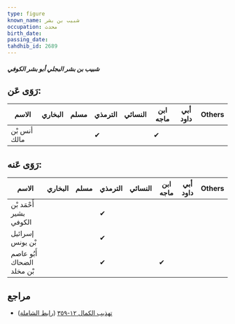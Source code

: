 ```yaml
---
type: figure
known_name: شبيب بن بشر
occupation: محدث
birth_date:
passing_date:
tahdhib_id: 2689
---
```

##### شبيب بن بشر البجلي أبو بشر الكوفي

## رَوَى عَن:
| الاسم        | البخاري | مسلم | الترمذي | النسائي | ابن ماجه | أبي داود | Others |
| ------------ | ------- | ---- | ------- | ------- | -------- | -------- | ------ |
| أنس بْن مالك |         |      | ✔       |         | ✔        |          |        |
## رَوَى عَنه:
| الاسم                      | البخاري | مسلم | الترمذي | النسائي | ابن ماجه | أبي داود | Others |
| -------------------------- | ------- | ---- | ------- | ------- | -------- | -------- | ------ |
| أَحْمَد بْن بشير الكوفي    |         |      | ✔       |         |          |          |        |
| إسرائيل بْن يونس           |         |      | ✔       |         |          |          |        |
| أَبُو عاصم الضحاك بْن مخلد |         |      | ✔       |         | ✔        |          |        |
## مراجع
- [تهذيب الكمال ١٢-٣٥٩](obsidian://open?vault=Tahdhib-al-Kamal&file=Figures/٢٦٨٩-شبيب%20بن%20بشر%20البجلي%20أبو%20بشر%20الكوفي) ([رابط الشاملة](https://shamela.ws/book/3722/6132))
